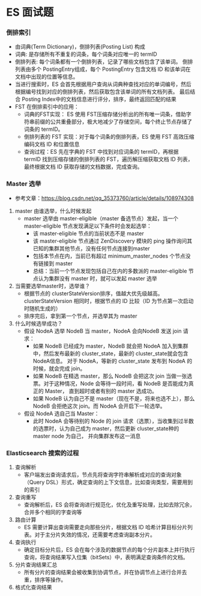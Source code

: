 # ES 面试题

### 倒排索引
  - 由词典(Term Dictionary)，倒排列表(Posting List) 构成
  - 词典: 是存储所有不重复的词条，每个词条对应唯一的 termID
  - 倒排列表: 每个词条都有一个倒排列表，记录了哪些文档包含了该单词。 
      倒排列表由多个 PostingEntry组成，每个 PostingEntry 包含文档 ID 和该单词在文档中出现的位置等信息。
  - 当进行搜索时，ES 会首先根据用户查询从词典种查找对应的单词编号，然后根据编号找到对应的倒排列表，然后获取包含该单词的所有文档列表。
      最后结合 Posting Index中的文档信息进行评分，排序，最终返回匹配的结果
  - FST 在倒排索引中的应用：
    - 词典的FST实现： ES 使用 FST压缩存储分析出的所有唯一词条，借助字符串前缀的公共重叠部分，极大地减少了存储空间，每个终止节点存储了词条的 termID。
    - 倒排列表的 FST 实现：对于每个词条的倒排列表，ES 使用 FST 高效压缩编码文档 ID 和位置信息
    - 查询过程：ES 先在字典的 FST 中找到对应词条的 termID，再根据 termID 找到压缩存储的倒排列表的 FST，遍历解压缩获取文档 ID 列表，最终根据文档 ID
获取存储的文档数据，完成查询。


### Master 选举
- 参考文章：https://blog.csdn.net/qq_35373760/article/details/108974308
1. master 由谁选举，什么时候发起
    - master 选举由 master-eligible（master 备选节点）发起，当一个 master-eligible 节点发现满足以下条件时会发起选举：
      - 该 master-eligible 节点的当前状态不是 master
      - 该 master-eligible 节点通过 ZenDiscovery 模块的 ping 操作询问其已知的集群其他节点，没有任何节点连接到master
      - 包括本节点在内，当前已有超过 minimum_master_nodes 个节点没有链接到 master
      - 总结：当前一个节点发现包括自己在内的多数派的 master-eligible 节点认为集群没有 master 时，就可以发起 master 选举
2. 当需要选举master时，选举谁？
   - 根据节点的 clusterStateVersion排序，值越大优先级越高。clusterStateVersion 相同时，根据节点的 ID 比较（ID 为节点第一次启动时随机生成的）
   - 排序完后，拿到第一个节点，并选举其为 master
3. 什么时候选举成功？
   - 假设 NodeA 选举 NodeB 当 master，NodeA 会向NodeB 发送 join 请求：
     - 如果 NodeB 已经成为 master，NodeB 就会把 NodeA 加入到集群中，然后发布最新的 cluster_state，最新的 cluster_state就会包含 NodeA信息。
        对于 NodeA，等新的 cluster_state 发布到 NodeA 的时候，就会完成 join。
     - 如果 NodeB 在精选 master，那么 NodeB 会把这次 join 当做一张选票。对于这种情况，Node 会等待一段时间，看 NodeB 是否能成为真正的 Master，
        直到超时或者有别的 master 选成功。
     - 如果 NodeB 认为自己不是 master（现在不是，将来也选不上），那么 NodeB 会拒绝这次 join。而 NodeA 会开启下一轮选举。
   - 假设 NodeA 选自己当 Master：
     - 此时 NodeA 会等待别的 Node 的 join 请求（选票），当收集到过半数的选票时，认为自己成为 master，然后更新 cluster_state种的 master node 为自己，
         并向集群发布这一消息


### Elasticsearch 搜索的过程
1. 查询解析
    - 客户端发出查询请求后，节点先将查询字符串解析成对应的查询对象（Query DSL）形式，确定查询的上下文信息，比如查询类型，需要用到的索引
2. 查询重写
    - 查询解析后，ES 会将查询进行规范化，优化及重写处理，比如去除冗余，合并多个相同的字查询等
3. 路由计算
    - ES 需要计算出查询需要走向那些分片，根据文档 ID 哈希计算目标分片列表。对于主分片失效的情况，还需要考虑查询副本分片。
4. 查询执行
    - 确定目标分片后，ES 会在每个涉及的数据节点的每个分片副本上并行执行查询，将查询结果写入位集（bitSets）中，表明满足查询条件的文档。
5. 分片查询结果汇总
    - 所有分片的查询结果会被收集到协调节点，并在协调节点上进行合并去重，排序等操作。
6. 格式化查询结果